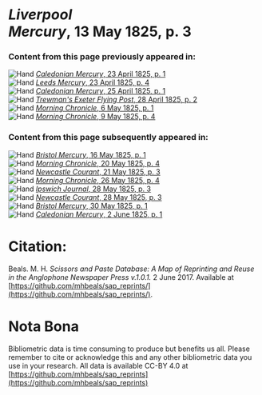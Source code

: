 # *Liverpool Mercury*, 13 May 1825, p. 3  
  
### Content from this page previously appeared in:  
![Hand](http://scissorsandpaste.net/wp-content/uploads/2017/06/smallhandpointer.png) [*Caledonian Mercury*, 23 April 1825, p. 1](https://mhbeals.github.io/sap_html/Caledonian-Mercury/Caledonian-Mercury-23-April-1825-p-1)  
![Hand](http://scissorsandpaste.net/wp-content/uploads/2017/06/smallhandpointer.png) [*Leeds Mercury*, 23 April 1825, p. 4](https://mhbeals.github.io/sap_html/Leeds-Mercury/Leeds-Mercury-23-April-1825-p-4)  
![Hand](http://scissorsandpaste.net/wp-content/uploads/2017/06/smallhandpointer.png) [*Caledonian Mercury*, 25 April 1825, p. 1](https://mhbeals.github.io/sap_html/Caledonian-Mercury/Caledonian-Mercury-25-April-1825-p-1)  
![Hand](http://scissorsandpaste.net/wp-content/uploads/2017/06/smallhandpointer.png) [*Trewman's Exeter Flying Post*, 28 April 1825, p. 2](https://mhbeals.github.io/sap_html/Trewman's-Exeter-Flying-Post/Trewman's-Exeter-Flying-Post-28-April-1825-p-2)  
![Hand](http://scissorsandpaste.net/wp-content/uploads/2017/06/smallhandpointer.png) [*Morning Chronicle*, 6 May 1825, p. 1](https://mhbeals.github.io/sap_html/Morning-Chronicle/Morning-Chronicle-6-May-1825-p-1)  
![Hand](http://scissorsandpaste.net/wp-content/uploads/2017/06/smallhandpointer.png) [*Morning Chronicle*, 9 May 1825, p. 4](https://mhbeals.github.io/sap_html/Morning-Chronicle/Morning-Chronicle-9-May-1825-p-4)  
  
### Content from this page subsequently appeared in:  
![Hand](http://scissorsandpaste.net/wp-content/uploads/2017/06/smallhandpointer.png) [*Bristol Mercury*, 16 May 1825, p. 1](https://mhbeals.github.io/sap_html/Bristol-Mercury/Bristol-Mercury-16-May-1825-p-1)  
![Hand](http://scissorsandpaste.net/wp-content/uploads/2017/06/smallhandpointer.png) [*Morning Chronicle*, 20 May 1825, p. 4](https://mhbeals.github.io/sap_html/Morning-Chronicle/Morning-Chronicle-20-May-1825-p-4)  
![Hand](http://scissorsandpaste.net/wp-content/uploads/2017/06/smallhandpointer.png) [*Newcastle Courant*, 21 May 1825, p. 3](https://mhbeals.github.io/sap_html/Newcastle-Courant/Newcastle-Courant-21-May-1825-p-3)  
![Hand](http://scissorsandpaste.net/wp-content/uploads/2017/06/smallhandpointer.png) [*Morning Chronicle*, 26 May 1825, p. 4](https://mhbeals.github.io/sap_html/Morning-Chronicle/Morning-Chronicle-26-May-1825-p-4)  
![Hand](http://scissorsandpaste.net/wp-content/uploads/2017/06/smallhandpointer.png) [*Ipswich Journal*, 28 May 1825, p. 3](https://mhbeals.github.io/sap_html/Ipswich-Journal/Ipswich-Journal-28-May-1825-p-3)  
![Hand](http://scissorsandpaste.net/wp-content/uploads/2017/06/smallhandpointer.png) [*Newcastle Courant*, 28 May 1825, p. 3](https://mhbeals.github.io/sap_html/Newcastle-Courant/Newcastle-Courant-28-May-1825-p-3)  
![Hand](http://scissorsandpaste.net/wp-content/uploads/2017/06/smallhandpointer.png) [*Bristol Mercury*, 30 May 1825, p. 1](https://mhbeals.github.io/sap_html/Bristol-Mercury/Bristol-Mercury-30-May-1825-p-1)  
![Hand](http://scissorsandpaste.net/wp-content/uploads/2017/06/smallhandpointer.png) [*Caledonian Mercury*, 2 June 1825, p. 1](https://mhbeals.github.io/sap_html/Caledonian-Mercury/Caledonian-Mercury-2-June-1825-p-1)  


# Citation: 

Beals. M. H. *Scissors and Paste Database: A Map of Reprinting and Reuse in the Anglophone Newspaper Press v.1.0.1.* 2 June 2017. Available at [https://github.com/mhbeals/sap_reprints/](https://github.com/mhbeals/sap_reprints/). 

# Nota Bona

Bibliometric data is time consuming to produce but benefits us all. Please remember to cite or acknowledge this and any other bibliometric data you use in your research. All data is available CC-BY 4.0 at [https://github.com/mhbeals/sap_reprints](https://github.com/mhbeals/sap_reprints)